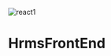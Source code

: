 ![react1](https://user-images.githubusercontent.com/83287026/121582722-040ef300-ca38-11eb-9f65-06bd38cda548.JPG)
# HrmsFrontEnd
